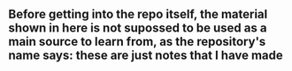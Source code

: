 
## Before getting into the repo itself, the material shown in here is not supossed to be used as a main source to learn from, as the repository's name says: these are just notes that I have made
